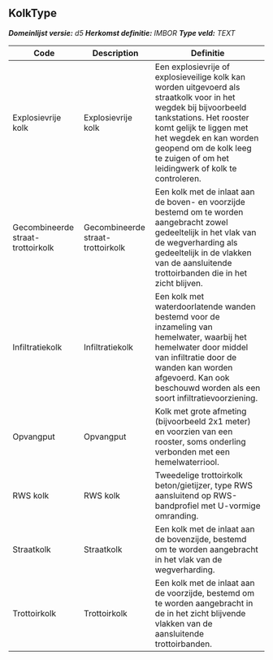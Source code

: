 ﻿## KolkType

*__Domeinlijst versie:__ d5*
*__Herkomst definitie:__ IMBOR*
*__Type veld:__ TEXT*

|__Code__ |__Description__ |__Definitie__	|
|	---	|	---	|   ---	| 
| Explosievrije kolk | Explosievrije kolk | Een explosievrije of explosieveilige kolk kan worden uitgevoerd als straatkolk voor in het wegdek bij bijvoorbeeld tankstations. Het rooster komt gelijk te liggen met het wegdek en kan worden geopend om de kolk leeg te zuigen of om het leidingwerk of kolk te controleren. |
| Gecombineerde straat-trottoirkolk | Gecombineerde straat-trottoirkolk | Een kolk met de inlaat aan de boven- en voorzijde bestemd om te worden aangebracht zowel gedeeltelijk in het vlak van de wegverharding als gedeeltelijk in de vlakken van de aansluitende trottoirbanden die in het zicht blijven. |
| Infiltratiekolk | Infiltratiekolk | Een kolk met waterdoorlatende wanden bestemd voor de inzameling van hemelwater, waarbij het hemelwater door middel van infiltratie door de wanden kan worden afgevoerd. Kan ook beschouwd worden als een soort infiltratievoorziening. |
| Opvangput | Opvangput | Kolk met grote afmeting (bijvoorbeeld 2x1 meter) en voorzien van een rooster, soms onderling verbonden met een hemelwaterriool. |
| RWS kolk | RWS kolk | Tweedelige trottoirkolk beton/gietijzer, type RWS aansluitend op RWS-bandprofiel met U-vormige omranding. |
| Straatkolk | Straatkolk | Een kolk met de inlaat aan de bovenzijde, bestemd om te worden aangebracht in het vlak van de wegverharding. |
| Trottoirkolk | Trottoirkolk | Een kolk met de inlaat aan de voorzijde, bestemd om te worden aangebracht in de in het zicht blijvende vlakken van de aansluitende trottoirbanden. |
